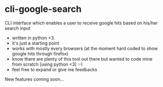 # cli-google-search

CLI interface which enables a user to receive google hits based on his/her search input 

- written in python <3.
- it's just a starting point
- works with mostly every browsers (at the moment hard coded to show google hits through firefox)
- know there are plenty of this tool out there but wanted to code mine from scratch [using python <3] :-) 
- feel free to expand or give me feedbacks

New features coming soon...
